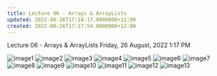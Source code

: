 ```yaml
---
title: Lecture 06 - Arrays & ArrayLists
updated: 2022-08-26T17:18:17.0000000+12:00
created: 2022-08-26T17:17:54.0000000+12:00
---
```


Lecture 06 - Arrays & ArrayLists
Friday, 26 August, 2022
1:17 PM

![image1](../../../../resources/f901075db9d6419489d13c921eeda78b.png)
![image2](../../../../resources/ddc6a827a7934b5c8abf22705a6dcebb.png)
![image3](../../../../resources/7eacf060f0d142dba8c9592f3a0fbdd5.png)
![image4](../../../../resources/fc5d58a788364faab9c41d941fb6609c.png)
![image5](../../../../resources/d2d2d631d1a44b2ea71d8ec18580601a.png)
![image6](../../../../resources/73bcc9b0af0f45adb77a9d0e77bb1c8b.png)
![image7](../../../../resources/e02656e0119a4a2496bc490d51e4cc69.png)
![image8](../../../../resources/f1185df7372c435d9f83d067f0875a9a.png)
![image9](../../../../resources/64efcf52d2ef4fd5b67cf7caa356f90d.png)
![image10](../../../../resources/a5b205c7e1f6495b9854b6b278b7a583.png)
![image11](../../../../resources/19fdf7371b44407fb2d7a2bf96abaacf.png)
![image12](../../../../resources/9edb4c19592748309ecf840c03a2240b.png)
![image13](../../../../resources/f81ad7cf62524637b2edf462cb1688ae.png)
